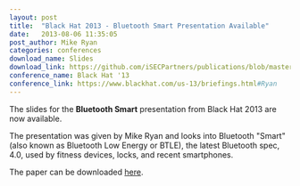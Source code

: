 ```yaml
---
layout: post
title:  "Black Hat 2013 - Bluetooth Smart Presentation Available"
date:   2013-08-06 11:35:05
post_author: Mike Ryan
categories: conferences
download_name: Slides
download_link: https://github.com/iSECPartners/publications/blob/master/presentations/bluetooth_smart_good_bad_ugly_fix-mikeryan-blackhat_2013.pdf?raw=true
conference_name: Black Hat '13
conference_link: https://www.blackhat.com/us-13/briefings.html#Ryan
---
```



The slides for the __Bluetooth Smart__ presentation from Black Hat 2013 are now available.

The presentation was given by Mike Ryan and looks into Bluetooth "Smart" (also known as Bluetooth Low Energy or BTLE), the latest Bluetooth spec, 4.0, used by fitness devices, locks, and recent smartphones.

The paper can be downloaded [here][paper-dl].


[paper-dl]: https://github.com/iSECPartners/publications/blob/master/presentations/bluetooth_smart_good_bad_ugly_fix-mikeryan-blackhat_2013.pdf?raw=true
